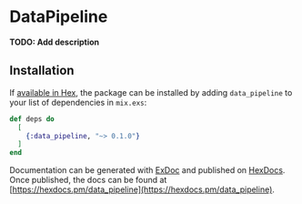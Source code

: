 # DataPipeline

**TODO: Add description**

## Installation

If [available in Hex](https://hex.pm/docs/publish), the package can be installed
by adding `data_pipeline` to your list of dependencies in `mix.exs`:

```elixir
def deps do
  [
    {:data_pipeline, "~> 0.1.0"}
  ]
end
```

Documentation can be generated with [ExDoc](https://github.com/elixir-lang/ex_doc)
and published on [HexDocs](https://hexdocs.pm). Once published, the docs can
be found at [https://hexdocs.pm/data_pipeline](https://hexdocs.pm/data_pipeline).

